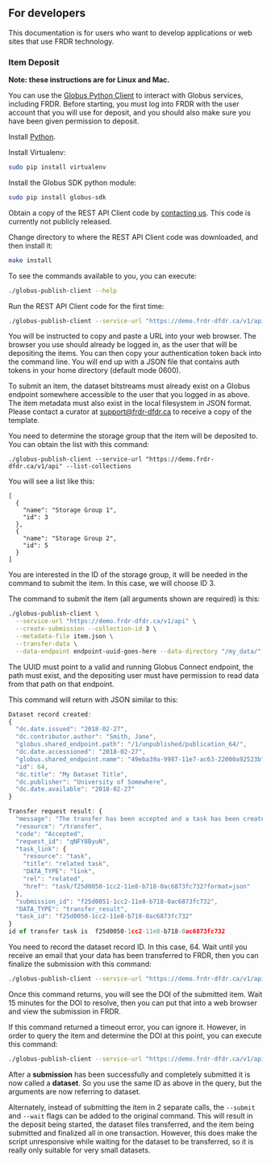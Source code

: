 ## For developers
This documentation is for users who want to develop applications or web sites that use FRDR technology.

### Item Deposit

**Note: these instructions are for Linux and Mac.**

You can use the [Globus Python Client](http://globus-sdk-python.readthedocs.io/en/stable/) to interact with Globus services, including FRDR. Before starting, you must log into FRDR with the user account that you will use for deposit, and you should also make sure you have been given permission to deposit.

Install [Python](https://www.python.org/downloads/).

Install Virtualenv:

```bash
sudo pip install virtualenv
```

Install the Globus SDK python module:

```bash
sudo pip install globus-sdk
```

Obtain a copy of the REST API Client code by [contacting us](/repo/contactus).  This code is currently not publicly released.

Change directory to where the REST API Client code was downloaded, and then install it:

```bash
make install
```

To see the commands available to you, you can execute:
```bash
./globus-publish-client --help
```

Run the REST API Client code for the first time:

```bash
./globus-publish-client --service-url "https://demo.frdr-dfdr.ca/v1/api" --list-schemas
```
You will be instructed to copy and paste a URL into your web browser. The browser you use should already be logged in, as the user that will be depositing the items. You can then copy your authentication token back into the command line. You will end up with a JSON file that contains auth tokens in your home directory (default mode 0600).

To submit an item, the dataset bitstreams must already exist on a Globus endpoint somewhere accessible to the user that you logged in as above. The item metadata must also exist in the local filesystem in JSON format. Please contact a curator at [support@frdr-dfdr.ca](mailto:support@frdr-dfdr.ca) to receive a copy of the template.

You need to determine the storage group that the item will be deposited to.  You can obtain the list with this command:

```
./globus-publish-client --service-url "https://demo.frdr-dfdr.ca/v1/api" --list-collections
```

You will see a list like this:
```
[
  {
    "name": "Storage Group 1",
    "id": 3
  },
  {
    "name": "Storage Group 2",
    "id": 5
  }
]
```
You are interested in the ID of the storage group, it will be needed in the command to submit the item.  In this case, we will choose ID 3.

The command to submit the item (all arguments shown are required) is this:

```bash
./globus-publish-client \
  --service-url "https://demo.frdr-dfdr.ca/v1/api" \
  --create-submission --collection-id 3 \
  --metadata-file item.json \
  --transfer-data \
  --data-endpoint endpoint-uuid-goes-here --data-directory "/my_data/"
```

The UUID must point to a valid and running Globus Connect endpoint, the path must exist, and the depositing user must have permission to read data from that path on that endpoint.

This command will return with JSON similar to this:

```javascript
Dataset record created:
{
  "dc.date.issued": "2018-02-27",
  "dc.contributor.author": "Smith, Jane",
  "globus.shared_endpoint.path": "/1/unpublished/publication_64/",
  "dc.date.accessioned": "2018-02-27",
  "globus.shared_endpoint.name": "49eba39a-9987-11e7-ac63-22000a92523b",
  "id": 64,
  "dc.title": "My Dataset Title",
  "dc.publisher": "University of Somewhere",
  "dc.date.available": "2018-02-27"
}

Transfer request result: {
  "message": "The transfer has been accepted and a task has been created and queued for execution",
  "resource": "/transfer",
  "code": "Accepted",
  "request_id": "qNFY8ByuN",
  "task_link": {
    "resource": "task",
    "title": "related task",
    "DATA_TYPE": "link",
    "rel": "related",
    "href": "task/f25d0050-1cc2-11e8-b718-0ac6873fc732?format=json"
  },
  "submission_id": "f25d0051-1cc2-11e8-b718-0ac6873fc732",
  "DATA_TYPE": "transfer_result",
  "task_id": "f25d0050-1cc2-11e8-b718-0ac6873fc732"
}
id of transfer task is  f25d0050-1cc2-11e8-b718-0ac6873fc732
```
You need to record the dataset record ID.  In this case, 64.  Wait until you receive an email that your data has been transferred to FRDR, then you can finalize the submission with this command:

```bash
./globus-publish-client --service-url "https://demo.frdr-dfdr.ca/v1/api" --submission-id 64 --submit --wait
```

Once this command returns, you will see the DOI of the submitted item.  Wait 15 minutes for the DOI to resolve, then you can put that into a web browser and view the submission in FRDR.

If this command returned a timeout error, you can ignore it.  However, in order to query the item and determine the DOI at this point, you can execute this command:

```bash
./globus-publish-client --service-url "https://demo.frdr-dfdr.ca/v1/api" --dataset-id 64 --display-dataset

```

After a **submission** has been successfully and completely submitted it is now called a **dataset**.   So you use the same ID as above in the query, but the arguments are now referring to dataset.

Alternately, instead of submitting the item in 2 separate calls, the `--submit` and `--wait` flags can be added to the original command. This will result in the deposit being started, the dataset files transferred, and the item being submitted and finalized all in one transaction. However, this does make the script unresponsive while waiting for the dataset to be transferred, so it is really only suitable for very small datasets.